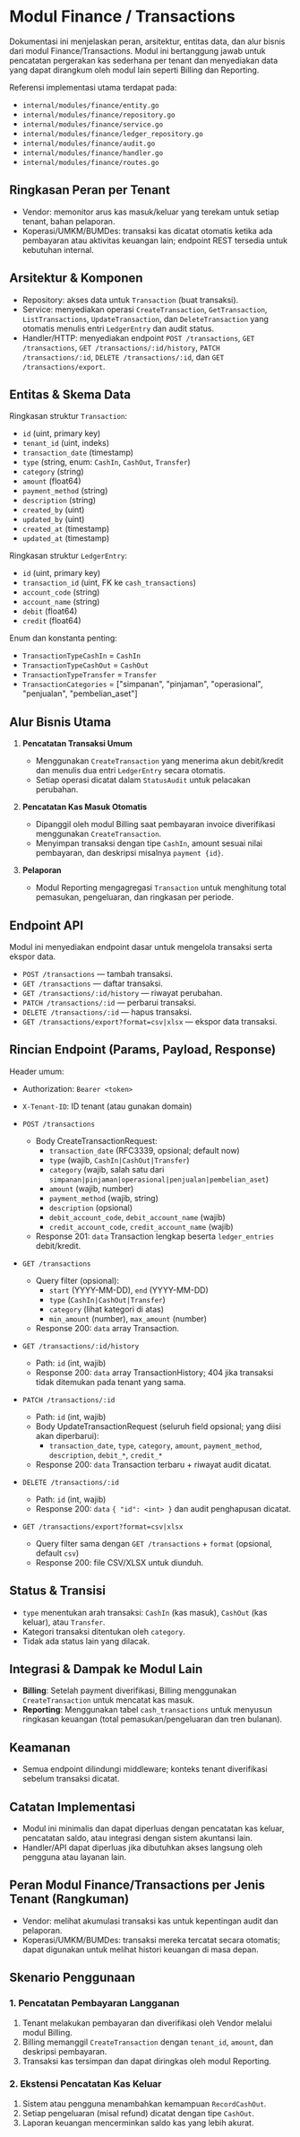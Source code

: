 # Modul Finance / Transactions

Dokumentasi ini menjelaskan peran, arsitektur, entitas data, dan alur bisnis dari modul Finance/Transactions. Modul ini bertanggung jawab untuk pencatatan pergerakan kas sederhana per tenant dan menyediakan data yang dapat dirangkum oleh modul lain seperti Billing dan Reporting.

Referensi implementasi utama terdapat pada:
- `internal/modules/finance/entity.go`
- `internal/modules/finance/repository.go`
- `internal/modules/finance/service.go`
- `internal/modules/finance/ledger_repository.go`
- `internal/modules/finance/audit.go`
- `internal/modules/finance/handler.go`
- `internal/modules/finance/routes.go`

## Ringkasan Peran per Tenant

- Vendor: memonitor arus kas masuk/keluar yang terekam untuk setiap tenant, bahan pelaporan.
- Koperasi/UMKM/BUMDes: transaksi kas dicatat otomatis ketika ada pembayaran atau aktivitas keuangan lain; endpoint REST tersedia untuk kebutuhan internal.

## Arsitektur & Komponen

- Repository: akses data untuk `Transaction` (buat transaksi).
- Service: menyediakan operasi `CreateTransaction`, `GetTransaction`, `ListTransactions`, `UpdateTransaction`, dan `DeleteTransaction` yang otomatis menulis entri `LedgerEntry` dan audit status.
- Handler/HTTP: menyediakan endpoint `POST /transactions`, `GET /transactions`, `GET /transactions/:id/history`, `PATCH /transactions/:id`, `DELETE /transactions/:id`, dan `GET /transactions/export`.

## Entitas & Skema Data

Ringkasan struktur `Transaction`:

- `id` (uint, primary key)
- `tenant_id` (uint, indeks)
- `transaction_date` (timestamp)
- `type` (string, enum: `CashIn`, `CashOut`, `Transfer`)
- `category` (string)
- `amount` (float64)
- `payment_method` (string)
- `description` (string)
- `created_by` (uint)
- `updated_by` (uint)
- `created_at` (timestamp)
- `updated_at` (timestamp)

Ringkasan struktur `LedgerEntry`:

- `id` (uint, primary key)
- `transaction_id` (uint, FK ke `cash_transactions`)
- `account_code` (string)
- `account_name` (string)
- `debit` (float64)
- `credit` (float64)

Enum dan konstanta penting:
- `TransactionTypeCashIn` = `CashIn`
- `TransactionTypeCashOut` = `CashOut`
- `TransactionTypeTransfer` = `Transfer`
- `TransactionCategories` = ["simpanan", "pinjaman", "operasional", "penjualan", "pembelian_aset"]

## Alur Bisnis Utama

1) **Pencatatan Transaksi Umum**
   - Menggunakan `CreateTransaction` yang menerima akun debit/kredit dan menulis dua entri `LedgerEntry` secara otomatis.
   - Setiap operasi dicatat dalam `StatusAudit` untuk pelacakan perubahan.

2) **Pencatatan Kas Masuk Otomatis**
   - Dipanggil oleh modul Billing saat pembayaran invoice diverifikasi menggunakan `CreateTransaction`.
   - Menyimpan transaksi dengan tipe `CashIn`, amount sesuai nilai pembayaran, dan deskripsi misalnya `payment {id}`.

3) **Pelaporan**
   - Modul Reporting mengagregasi `Transaction` untuk menghitung total pemasukan, pengeluaran, dan ringkasan per periode.

## Endpoint API

Modul ini menyediakan endpoint dasar untuk mengelola transaksi serta ekspor data.

- `POST /transactions` — tambah transaksi.
- `GET /transactions` — daftar transaksi.
- `GET /transactions/:id/history` — riwayat perubahan.
- `PATCH /transactions/:id` — perbarui transaksi.
- `DELETE /transactions/:id` — hapus transaksi.
- `GET /transactions/export?format=csv|xlsx` — ekspor data transaksi.

## Rincian Endpoint (Params, Payload, Response)

Header umum:
- Authorization: `Bearer <token>`
- `X-Tenant-ID`: ID tenant (atau gunakan domain)

- `POST /transactions`
  - Body CreateTransactionRequest:
    - `transaction_date` (RFC3339, opsional; default now)
    - `type` (wajib, `CashIn|CashOut|Transfer`)
    - `category` (wajib, salah satu dari `simpanan|pinjaman|operasional|penjualan|pembelian_aset`)
    - `amount` (wajib, number)
    - `payment_method` (wajib, string)
    - `description` (opsional)
    - `debit_account_code`, `debit_account_name` (wajib)
    - `credit_account_code`, `credit_account_name` (wajib)
  - Response 201: `data` Transaction lengkap beserta `ledger_entries` debit/kredit.

- `GET /transactions`
  - Query filter (opsional):
    - `start` (YYYY-MM-DD), `end` (YYYY-MM-DD)
    - `type` (`CashIn|CashOut|Transfer`)
    - `category` (lihat kategori di atas)
    - `min_amount` (number), `max_amount` (number)
  - Response 200: `data` array Transaction.

- `GET /transactions/:id/history`
  - Path: `id` (int, wajib)
  - Response 200: `data` array TransactionHistory; 404 jika transaksi tidak ditemukan pada tenant yang sama.

- `PATCH /transactions/:id`
  - Path: `id` (int, wajib)
  - Body UpdateTransactionRequest (seluruh field opsional; yang diisi akan diperbarui):
    - `transaction_date`, `type`, `category`, `amount`, `payment_method`, `description`, `debit_*`, `credit_*`
  - Response 200: `data` Transaction terbaru + riwayat audit dicatat.

- `DELETE /transactions/:id`
  - Path: `id` (int, wajib)
  - Response 200: `data` `{ "id": <int> }` dan audit penghapusan dicatat.

- `GET /transactions/export?format=csv|xlsx`
  - Query filter sama dengan `GET /transactions` + `format` (opsional, default `csv`)
  - Response 200: file CSV/XLSX untuk diunduh.

## Status & Transisi

- `type` menentukan arah transaksi: `CashIn` (kas masuk), `CashOut` (kas keluar), atau `Transfer`.
- Kategori transaksi ditentukan oleh `category`.
- Tidak ada status lain yang dilacak.

## Integrasi & Dampak ke Modul Lain

 - **Billing**: Setelah payment diverifikasi, Billing menggunakan `CreateTransaction` untuk mencatat kas masuk.
 - **Reporting**: Menggunakan tabel `cash_transactions` untuk menyusun ringkasan keuangan (total pemasukan/pengeluaran dan tren bulanan).

## Keamanan

- Semua endpoint dilindungi middleware; konteks tenant diverifikasi sebelum transaksi dicatat.

## Catatan Implementasi

- Modul ini minimalis dan dapat diperluas dengan pencatatan kas keluar, pencatatan saldo, atau integrasi dengan sistem akuntansi lain.
- Handler/API dapat diperluas jika dibutuhkan akses langsung oleh pengguna atau layanan lain.

## Peran Modul Finance/Transactions per Jenis Tenant (Rangkuman)

- Vendor: melihat akumulasi transaksi kas untuk kepentingan audit dan pelaporan.
- Koperasi/UMKM/BUMDes: transaksi mereka tercatat secara otomatis; dapat digunakan untuk melihat histori keuangan di masa depan.

## Skenario Penggunaan

### 1. Pencatatan Pembayaran Langganan

1. Tenant melakukan pembayaran dan diverifikasi oleh Vendor melalui modul Billing.
2. Billing memanggil `CreateTransaction` dengan `tenant_id`, `amount`, dan deskripsi pembayaran.
3. Transaksi kas tersimpan dan dapat diringkas oleh modul Reporting.

### 2. Ekstensi Pencatatan Kas Keluar

1. Sistem atau pengguna menambahkan kemampuan `RecordCashOut`.
2. Setiap pengeluaran (misal refund) dicatat dengan tipe `CashOut`.
3. Laporan keuangan mencerminkan saldo kas yang lebih akurat.
